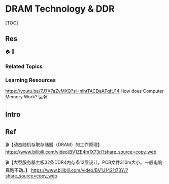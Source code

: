 # DRAM Technology & DDR

[TOC]



## Res
🏠 
🚧 


### Related Topics


### Learning Resources
https://youtu.be/7J7X7aZvMXQ?si=nihtTACDaAFqfU14
How does Computer Memory Work? 💻🛠



## Intro



## Ref
🎬【动态随机存取存储器（DRAM）的工作原理】 https://www.bilibili.com/video/BV1ZE4m1X73r/?share_source=copy_web

🎬【大型服务器主板32条DDR4内存条12层设计，PCB文件310m大小。一般电脑真跑不动。】 https://www.bilibili.com/video/BV1J1421t73Y/?share_source=copy_web
